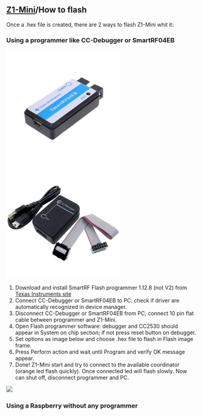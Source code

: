 ## [Z1-Mini](https://gio-dot.github.io/Z1-Mini/)/How to flash


Once a .hex file is created, there are 2 ways to flash Z1-Mini whit it:

### Using a programmer like CC-Debugger or SmartRF04EB

<p float="left">
  <img src="https://github.com/Gio-dot/Z1-Mini/blob/gh-pages/images/SmartRF04EB.jpg?raw=true" width="300" />
  <img src="https://github.com/Gio-dot/Z1-Mini/blob/gh-pages/images/CC-debugger.jpg?raw=true" width="300" /> 
</p>

1. Download and install SmartRF Flash programmer 1.12.8 (not V2) from [Texas Instruments site](http://www.ti.com/tool/flash-programmer)
2. Connect CC-Debugger or SmartRF04EB to PC: check if driver are automatically recognized in device manager.
3. Disconnect CC-Debugger or SmartRF04EB from PC; connect 10 pin flat cable between programmer and Z1-Mini. 
4. Open Flash programmer software: debugger and CC2530 should appear in System on chip section; if not press reset button on debugger.
5. Set options as image below and choose .hex file to flash in Flash image frame.
6. Press Perform action and wait until Program and verify OK message appear.
7. Done! Z1-Mini start and try to connect to the available coordinator (orange led flash quickly). Once connected led will flash slowly. Now can shut off, disconnect programmer and PC.

<img src="https://github.com/Gio-dot/Z1-Mini/blob/gh-pages/images/2021-02-20%2023_53_19-Texas%20Instruments%20SmartRF%C2%AE%20Flash%20Programmer.png?raw=true" />


### Using a Raspberry without any programmer



